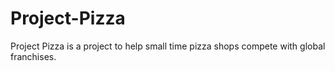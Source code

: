 # Project-Pizza
Project Pizza is a project to help small time pizza shops compete with global franchises.
